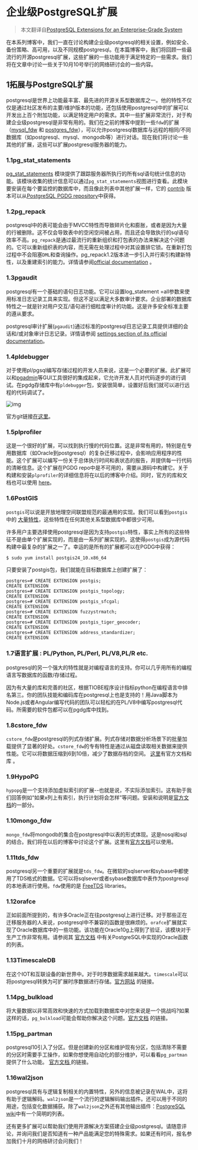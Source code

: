 # 企业级PostgreSQL扩展

> 本文翻译自[PostgreSQL Extensions for an Enterprise-Grade System](https://www.percona.com/blog/2018/10/05/postgresql-extensions-for-an-enterprise-grade-system/)

在本系列博客中，我们一直在讨论构建企业级postgresql的相关设置，例如安全、备份策略、高可用，以及不同规模postgresql。在本篇博客中，我们将回顾一些最流行的开源postgresql扩展，这些扩展的一些功能用于满足特定的一些需求。我们将在文章中讨论一些关于10月10号举行的网络研讨会的一些内容。

## 1拓展与PostgreSQL扩展

postgresql是世界上功能最丰富、最先进的开源关系型数据库之一。他的特性不仅仅是通过社区发布的主要/维护版本的功能，还包括使用postgresql中的扩展可以开发出上百个附加功能，以满足特定用户的需求。其中一些扩展非常流行，对于构建企业级postgresql是非常有用的。我们在之前的博客中提到一些`fdw`的扩展（[mysql_fdw](https://www.percona.com/blog/2018/08/24/postgresql-accessing-mysql-as-a-data-source-using-mysql_fdw/) 和 [postgres_fdw](https://www.percona.com/blog/2018/08/21/foreign-data-wrappers-postgresql-postgres_fdw/)），可以允许postgresql数据库与远程的相同/不同数据库（如postgresql、mysql、mongodb等）进行对话。现在我们将讨论一些其他的扩展，这些可以扩展postgresql服务器的能力。

### 1.1pg_stat_statements

[pg_stat_statements](https://www.postgresql.org/docs/10/static/pgstatstatements.html) 模块提供了跟踪服务器所执行的所有sql语句统计信息的功能。该模块收集的统计信息可以通过`pg_stat_statements`视图进行查看。此模块要安装在每个要监控的数据库中，而且像此列表中其他扩展一样，它的 [contrib](https://www.postgresql.org/docs/10/static/contrib.html) 版本可以从[PostgreSQL PGDG repository](https://yum.postgresql.org/repopackages.php)中获得。

### 1.2pg_repack

postgresql中的表可能会由于MVCC特性而导致碎片化和膨胀，或者是因为大量的行被删除。这不仅会导致表中的空闲空间被占用，而且还会导致执行的sql语句效率不高。`pg_repack`是通过最流行的重新组织和打包表的办法来解决这个问题的。它可以重新组织表的内容，而无需在处理过程中对其设置排它锁。在重新打包过程中不会阻塞`DML`和查询操作。pg_repack1.2版本进一步引入并行索引构建新特性，以及重建索引的能力。详情请参阅[official documentation](http://reorg.github.io/pg_repack/) 。

### 1.3pgaudit

postgresql有一个基础的语句日志功能。它可以设置log_statement =all参数来使用标准日志记录工具来实现。但这不足以满足大多数审计要求。企业部署的数据库特性之一就是针对用户交互/语句进行细粒度审计的功能。这是许多安全标准主要的遵从要求。

postgresql审计扩展(`pgaudit`)通过标准的postgresql日志记录工具提供详细的会话和/或对象审计日志记录。详情请参阅 [settings section of its official documentation](https://github.com/pgaudit/pgaudit#settings)。

### 1.4pldebugger

对于使用pl/pgsql编写存储过程的开发人员来说，这是一个必要的扩展。此扩展可以和[pgadmin](https://www.pgadmin.org/)等GUI工具很好的集成起来，它允许开发人员对代码逐步的进行调试。在pgdg存储库中有`pldebugger`包，安装很简单，设置好后我们就可以进行远程的代码调试了。

![img](https://www.percona.com/blog/wp-content/uploads/2018/10/Pldebugger.png)

官方git链接[在这里](https://git.postgresql.org/gitweb/?p=pldebugger.git)。

### 1.5plprofiler

这是一个很好的扩展，可以找到执行慢的代码位置。这是非常有用的，特别是在专用数据库（如Oracle到postgresql）的复杂迁移过程中，会影响应用程序的性能。这个扩展可以编写一份关于总体执行时间和表状态的报告，并提供每一行代码的清晰信息。这个扩展在PGDG repo中是不可用的，需要从源码中构建它。关于构建和安装`plprofiler`的详细信息将在以后的博客中介绍。同时，官方的库和文档也可以使用  [here](https://bitbucket.org/openscg/plprofiler)。

### 1.6PostGIS

`postgis`可以说是开放地理空间联盟规范的最通用的实现。我们可以看到`postgis`中的 [大量特性](https://postgis.net/features/)，这些特性在任何其他关系型数据库中都很少可用。

许多用户主要选择使用postgresql是因为支持`postgis`特性，事实上所有的这些特征不是由单个扩展实现的，而是由一系列扩展实现的。这使得`postgis`成为源代码构建中最复杂的扩展之一了。幸运的是所有的扩展都可以在PGDG中获得：

```shell
$ sudo yum install postgis24_10.x86_64 
```

只要安装了postgis包，我们就能在目标数据库上创建扩展了：

```plsql
postgres=# CREATE EXTENSION postgis;
CREATE EXTENSION
postgres=# CREATE EXTENSION postgis_topology;
CREATE EXTENSION
postgres=# CREATE EXTENSION postgis_sfcgal;
CREATE EXTENSION
postgres=# CREATE EXTENSION fuzzystrmatch;
CREATE EXTENSION
postgres=# CREATE EXTENSION postgis_tiger_geocoder;
CREATE EXTENSION
postgres=# CREATE EXTENSION address_standardizer;
CREATE EXTENSION 
```


### 1.7语言扩展 : PL/Python, PL/Perl, PL/V8,PL/R etc.

postgresql的另一个强大的特性就是对编程语言的支持。你可以几乎用所有的编程语言写数据库的函数/存储过程。

因为有大量的库和完善的社区，根据TIOBE程序设计指标python在编程语言中排名第三。你的团队技能和编码库在postgresql上也是支持的！用Java脚本为Node.js或者Angular编写代码的团队可以轻松的在PL/V8中编写postgresql代码。所需要的软件包都可以在pgdg库中找到。

### 1.8cstore_fdw

`cstore_fdw`是postgresql的列式存储扩展。列式存储对数据分析场景下的批量加载提供了显著的好处。`cstore_fdw`的专有特性是通过从磁盘读取相关数据来提供性能。它可以将数据压缩到6到10倍，减少了数据存档的空间。 [这里](https://github.com/citusdata/cstore_fdw)有官方文档和库 。

### 1.9HypoPG

`hypopg`是一个支持添加虚拟索引的扩展--也就是说，不实际添加索引。这有助于我们回答例如“如果x列上有索引，执行计划将会怎样”等问题。安装和说明是[官方文档](https://hypopg.readthedocs.io/en/latest/installation.html)的一部分。

### 1.10mongo_fdw

`mongo_fdw`将mongodb的集合在postgresql中以表的形式体现。这是nosql和sql的结合。我们将在以后的博客中讨论这个扩展。这里有[官方文档](https://github.com/EnterpriseDB/mongo_fdw)可以使用。

### 1.11tds_fdw

postgresql另一个重要的扩展就是`tds_fdw`。在微软的sqlserver和sybase中都使用了TDS格式的数据。它可以将sqlsever或者sybase数据库中表作为postgresql的本地表进行使用。`fdw`使用的是 [FreeTDS](http://www.freetds.org/) libraries。

### 1.12orafce

正如前面所提到的，有许多Oracle正在往postgresql上进行迁移。对于那些正在迁移服务器的人来说，postgresql中不兼容的函数是很麻烦的。`orafce`扩展就实现了Oracle数据库中的一些功能。该功能在Oracle10g上得到了验证，该模块对于生产工作非常有用。请参阅其 [官方文档](https://github.com/orafce/orafce#orafce---oracles-compatibility-functions-and-packages) 中有关PostgreSQL中实现的Oracle函数的列表。

### 1.13TimescaleDB

在这个IOT和互联设备的新世界中。对于时序数据需求越来越大。`timescale`可以将postgresql转换为可扩展时序数据进行存储。[官方网站](https://www.timescale.com/) 的链接。

### 1.14pg_bulkload

将大量数据以非常高效和快速的方式加载到数据库中对您来说是一个挑战吗?如果这样的话，`pg_bulkload`可能会帮助你解决这个问题。[官方文档](http://ossc-db.github.io/pg_bulkload/index.html) 的链接。

### 1.15pg_partman

postgresql10引入了分区。但是创建新的分区和维护现有分区，包括清除不需要的分区时需要手工操作，如果你想使用自动化的部分维护，可以看看`pg_partman`提供了什么功能。 [官方文档 ](https://github.com/pgpartman/pg_partman)的链接。

### 1.16wal2json

postgresql具有与逻辑复制相关的内置特性，另外的信息被记录在WAL中，这将有助于逻辑解码。`wal2json`是一个流行的逻辑解码输出插件。还可以用于不同的用途，包括变化数据捕获。除了`wal2json`之外还有其他输出插件：[PostgreSQL wiki](https://wiki.postgresql.org/wiki/Logical_Decoding_Plugins)中有一个简明的列表。

还有更多扩展可以帮助我们使用开源解决方案搭建企业级postgresql。请随意评论，并询问我们是否知道有一种产品能满足您的特殊需求。如果还有时间，报名参加我们十月的网络研讨会问我们！